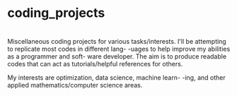 #
# coding_projects                                              
#
Miscellaneous coding projects for various tasks/interests. 
I'll be attempting to replicate most codes in different lang-
-uages to help improve my abilities as a programmer and soft-
ware developer. The aim is to produce readable codes that can 
act as tutorials/helpful references for others.

My interests are optimization, data science, machine learn-
-ing, and other applied mathematics/computer science areas.
